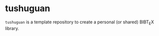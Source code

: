 # tushuguan

`tushuguan` is a template repository to create a personal (or shared) ${\mathrm{B{\scriptstyle{IB}} T_{\displaystyle E} X}}$ library.
